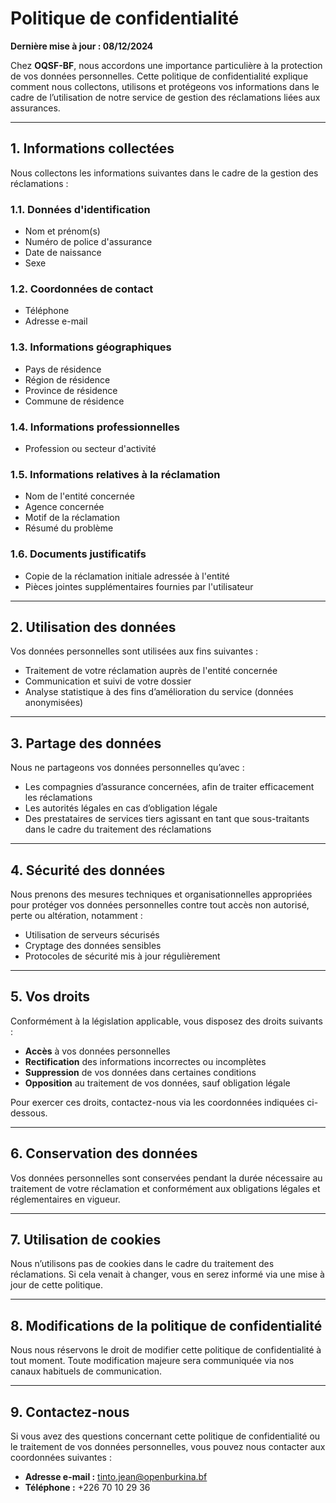 # **Politique de confidentialité**  

**Dernière mise à jour : 08/12/2024**  

Chez **OQSF-BF**, nous accordons une importance particulière à la protection de vos données personnelles. Cette politique de confidentialité explique comment nous collectons, utilisons et protégeons vos informations dans le cadre de l’utilisation de notre service de gestion des réclamations liées aux assurances.  

---

## **1. Informations collectées**  

Nous collectons les informations suivantes dans le cadre de la gestion des réclamations :  

### **1.1. Données d'identification**  
- Nom et prénom(s)  
- Numéro de police d'assurance  
- Date de naissance  
- Sexe  

### **1.2. Coordonnées de contact**  
- Téléphone  
- Adresse e-mail  

### **1.3. Informations géographiques**  
- Pays de résidence  
- Région de résidence  
- Province de résidence  
- Commune de résidence  

### **1.4. Informations professionnelles**  
- Profession ou secteur d'activité  

### **1.5. Informations relatives à la réclamation**  
- Nom de l'entité concernée  
- Agence concernée  
- Motif de la réclamation  
- Résumé du problème  

### **1.6. Documents justificatifs**  
- Copie de la réclamation initiale adressée à l'entité  
- Pièces jointes supplémentaires fournies par l'utilisateur  

---

## **2. Utilisation des données**  

Vos données personnelles sont utilisées aux fins suivantes :  
- Traitement de votre réclamation auprès de l'entité concernée  
- Communication et suivi de votre dossier  
- Analyse statistique à des fins d’amélioration du service (données anonymisées)  

---

## **3. Partage des données**  

Nous ne partageons vos données personnelles qu’avec :  
- Les compagnies d’assurance concernées, afin de traiter efficacement les réclamations  
- Les autorités légales en cas d’obligation légale  
- Des prestataires de services tiers agissant en tant que sous-traitants dans le cadre du traitement des réclamations  

---

## **4. Sécurité des données**  

Nous prenons des mesures techniques et organisationnelles appropriées pour protéger vos données personnelles contre tout accès non autorisé, perte ou altération, notamment :  
- Utilisation de serveurs sécurisés  
- Cryptage des données sensibles  
- Protocoles de sécurité mis à jour régulièrement  

---

## **5. Vos droits**  

Conformément à la législation applicable, vous disposez des droits suivants :  

- **Accès** à vos données personnelles  
- **Rectification** des informations incorrectes ou incomplètes  
- **Suppression** de vos données dans certaines conditions  
- **Opposition** au traitement de vos données, sauf obligation légale  

Pour exercer ces droits, contactez-nous via les coordonnées indiquées ci-dessous.  

---

## **6. Conservation des données**  

Vos données personnelles sont conservées pendant la durée nécessaire au traitement de votre réclamation et conformément aux obligations légales et réglementaires en vigueur.  

---

## **7. Utilisation de cookies**  

Nous n’utilisons pas de cookies dans le cadre du traitement des réclamations. Si cela venait à changer, vous en serez informé via une mise à jour de cette politique.  

---

## **8. Modifications de la politique de confidentialité**  

Nous nous réservons le droit de modifier cette politique de confidentialité à tout moment. Toute modification majeure sera communiquée via nos canaux habituels de communication.  

---

## **9. Contactez-nous**  

Si vous avez des questions concernant cette politique de confidentialité ou le traitement de vos données personnelles, vous pouvez nous contacter aux coordonnées suivantes :  

- **Adresse e-mail :** tinto.jean@openburkina.bf
- **Téléphone :** +226 70 10 29 36    

